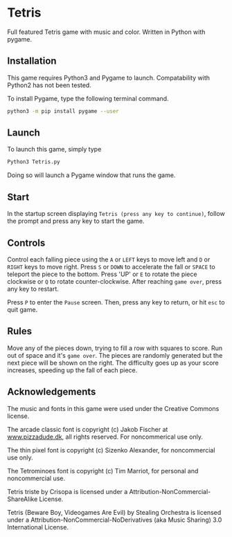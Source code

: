 # Tetris
Full featured Tetris game with music and color. Written in Python with pygame.

## Installation
This game requires Python3 and Pygame to launch. Compatability with Python2 has not been tested.

To install Pygame, type the following terminal command.
```sh
python3 -m pip install pygame --user
```
## Launch
To launch this game, simply type
```sh
Python3 Tetris.py
```
Doing so will launch a Pygame window that runs the game. 

## Start
In the startup screen displaying `Tetris (press any key to continue)`, follow the prompt and press any key to start the game.

## Controls
Control each falling piece using the `A` or `LEFT` keys to move left and `D` or `RIGHT` keys to move right. Press `S` or `DOWN` to accelerate the fall or `SPACE` to teleport the piece to the bottom. Press 'UP' or `E` to rotate the piece clockwise or `Q` to rotate counter-clockwise. After reaching `game over`, press any key to restart.

Press `P` to enter the `Pause` screen. Then, press any key to return, or hit `esc` to quit game.

## Rules
Move any of the pieces down, trying to fill a row with squares to score. Run out of space and it's `game over`. The pieces are randomly generated but the next piece will be shown on the right. The difficulty goes up as your score increases, speeding up the fall of each piece.

## Acknowledgements
The music and fonts in this game were used under the Creative Commons license. 

The arcade classic font is copyright (c) Jakob Fischer at www.pizzadude.dk,  all rights reserved. For noncommerical use only.

The thin pixel font is copyright (c) Sizenko Alexander, for noncommercial use only.

The Tetrominoes font is copyright (c) Tim Marriot, for personal and noncommercial use.

Tetris triste by Crisopa is licensed under a Attribution-NonCommercial-ShareAlike License.

Tetris (Beware Boy, Videogames Are Evil) by Stealing Orchestra is licensed under a Attribution-NonCommercial-NoDerivatives (aka Music Sharing) 3.0 International License.



